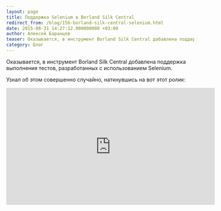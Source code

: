 ```yaml
---
layout: page
title: Поддержка Selenium в Borland Silk Central
redirect_from: /blog/156-borland-silk-central-selenium.html
date: 2015-08-31 14:27:12.000000000 +03:00
author: Алексей Баранцев
teaser: Оказывается, в инструмент Borland Silk Central добавлена поддержка выполнения тестов, разработанных с использованием Selenium
category: Блог
---
```

Оказывается, в инструмент Borland Silk Central добавлена поддержка выполнения тестов, разработанных с использованием Selenium.

Узнал об этом совершенно случайно, наткнувшись на вот этот ролик:

<iframe src="https://www.youtube.com/embed/AtasWMoHwbI" width="560" height="315" frameborder="0" allowfullscreen=""></iframe>
